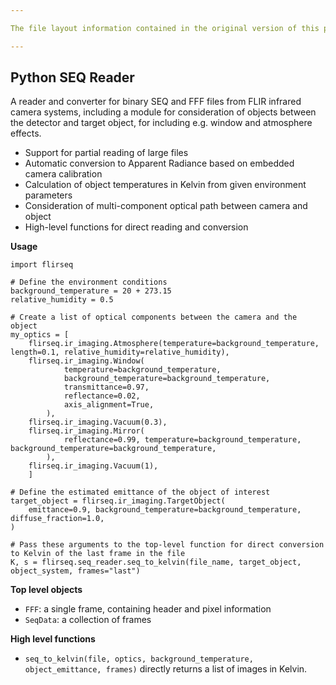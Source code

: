 ```yaml
---

The file layout information contained in the original version of this package is the subject of an NDA between IPP and FLIR and has been redacted or removed.

---
```


## Python SEQ Reader

A reader and converter for binary SEQ and FFF files from FLIR infrared camera systems, including a module for consideration of objects between the detector and target object, for including e.g. window and atmosphere effects.

* Support for partial reading of large files
* Automatic conversion to Apparent Radiance based on embedded camera calibration
* Calculation of object temperatures in Kelvin from given environment parameters
* Consideration of multi-component optical path between camera and object
* High-level functions for direct reading and conversion

**Usage**
```
import flirseq

# Define the environment conditions
background_temperature = 20 + 273.15
relative_humidity = 0.5

# Create a list of optical components between the camera and the object
my_optics = [
    flirseq.ir_imaging.Atmosphere(temperature=background_temperature, length=0.1, relative_humidity=relative_humidity),
    flirseq.ir_imaging.Window(
            temperature=background_temperature,
            background_temperature=background_temperature,
            transmittance=0.97,
            reflectance=0.02,
            axis_alignment=True,
        ),
    flirseq.ir_imaging.Vacuum(0.3),
    flirseq.ir_imaging.Mirror(
            reflectance=0.99, temperature=background_temperature, background_temperature=background_temperature,
        ),
    flirseq.ir_imaging.Vacuum(1),
    ]

# Define the estimated emittance of the object of interest
target_object = flirseq.ir_imaging.TargetObject(
    emittance=0.9, background_temperature=background_temperature, diffuse_fraction=1.0,
)

# Pass these arguments to the top-level function for direct conversion to Kelvin of the last frame in the file
K, s = flirseq.seq_reader.seq_to_kelvin(file_name, target_object, object_system, frames="last")
```

**Top level objects**
* `FFF`: a single frame, containing header and pixel information
* `SeqData`: a collection of frames

**High level functions**
* `seq_to_kelvin(file, optics, background_temperature, object_emittance, frames)` directly returns a list of images in Kelvin.
